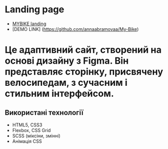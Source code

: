 # Landing page
- [MYBIKE landing](https://www.figma.com/file/NZQAIydtHo5QkINyGLHNcq/BIKE-New-Version?node-id=0%3A1)
- [DEMO LINK] (https://github.com/annaabramovaa/My-Bike)

# Це адаптивний сайт, створений на основі дизайну з Figma. Він представляє сторінку, присвячену велосипедам, з сучасним і стильним інтерфейсом.

## Використані технології
- HTML5, CSS3
- Flexbox, CSS Grid
- SCSS (міксіни, змінні)
- Анімація CSS

